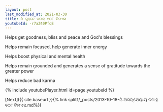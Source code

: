 ```yaml
---
layout: post
last_modified_at: 2021-03-30
title: ଓଁ କୁହନେ ନମାହ ୧୦୮ ଟିମଏସ
youtubeId: -r7aZ40PfqE
---
```

 
 
Helps get goodness, bliss and peace and God's blessings
 
Helps remain focused, help generate inner energy 
 
Helps boost physical and mental health 
 
Helps remain grounded and generates a sense of gratitude towards the greater power 
 
Helps reduce bad karma
 
 
 
 


{% include youtubePlayer.html id=page.youtubeId %}
 
[Next]({{ site.baseurl }}{% link  split1/_posts/2013-10-18-ଓଁ ଅସଙ୍କ୍ଷେୟାୟ ନମାହ ୧୦୮ ଟିମଏସ.md%})
 
